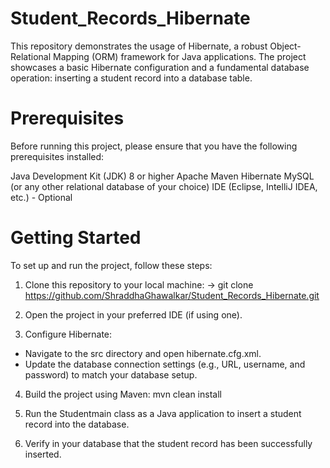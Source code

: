 # Student_Records_Hibernate

This repository demonstrates the usage of Hibernate, a robust Object-Relational Mapping (ORM) framework for Java applications. The project showcases a basic Hibernate configuration and a fundamental database operation: inserting a student record into a database table.

# Prerequisites
Before running this project, please ensure that you have the following prerequisites installed:

Java Development Kit (JDK) 8 or higher
Apache Maven
Hibernate
MySQL (or any other relational database of your choice)
IDE (Eclipse, IntelliJ IDEA, etc.) - Optional

# Getting Started
To set up and run the project, follow these steps:

1. Clone this repository to your local machine:
-> git clone https://github.com/ShraddhaGhawalkar/Student_Records_Hibernate.git

2. Open the project in your preferred IDE (if using one).

3. Configure Hibernate:

- Navigate to the src directory and open hibernate.cfg.xml.
- Update the database connection settings (e.g., URL, username, and password) to match your database setup.
  
4. Build the project using Maven:
   mvn clean install
5. Run the Studentmain class as a Java application to insert a student record into the database.

6. Verify in your database that the student record has been successfully inserted.
